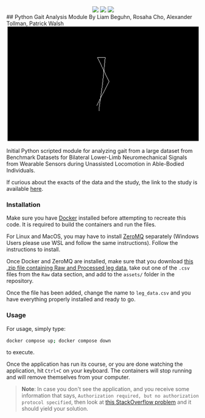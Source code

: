 <div align="center">
<img src="https://img.shields.io/badge/code%20style-black-000000.svg">
<img src="https://img.shields.io/badge/python-3670A0?style=for-the-badge&logo=python&logoColor=ffdd54">
<img src="https://img.shields.io/badge/linting%20-pylint-FFD700.svg">
</div>
## Python Gait Analysis Module
By Liam Beguhn, Rosaha Cho, Alexander Tollman, Patrick Walsh

<div align="center">
<img src="./assets/Leg_moving.gif">
</div>

Initial Python scripted module for analyzing gait from a large dataset from Benchmark Datasets for Bilateral Lower-Limb Neuromechanical Signals from Wearable Sensors during Unassisted Locomotion in Able-Bodied Individuals.

If curious about the exacts of the data and the study, the link to the study is available [here](https://www.ncbi.nlm.nih.gov/pmc/articles/PMC7805660/).

### Installation
Make sure you have [Docker](https://docs.docker.com/engine/install/) installed before attempting to recreate this code. It is required to build the containers and run the files.

For Linux and MacOS, you may have to install [ZeroMQ](https://zeromq.org/download/) separately (Windows Users please use WSL and follow the same instructions). Follow the instructions to install.

Once Docker  and ZeroMQ are installed, make sure that you download [this .zip file containing Raw and Processed leg data](https://figshare.com/ndownloader/files/10011298), take out one of the `.csv` files from the `Raw` data section, and add to the `assets/` folder in the repository.

Once the file has been added, change the name to `leg_data.csv` and you have everything properly installed and ready to go.

### Usage
For usage, simply type:
```sh
docker compose up; docker compose down
```

to execute.

Once the application has run its course, or you are done watching the application, hit `Ctrl+C` on your keyboard. The containers will stop running and will remove themselves from your computer.

> **Note**: In case you don't see the application, and you receive some information that says, `Authorization required, but no authorization protocol specified`, then look at [this StackOverflow problem](https://stackoverflow.com/questions/48833451/no-protocol-specified-when-running-a-sudo-su-app-on-ubuntu-linux) and it should yield your solution.

